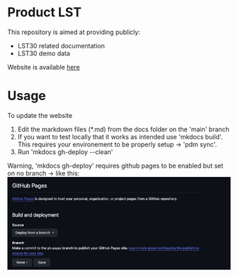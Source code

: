 # Product LST

This repository is aimed at providing publicly:
- LST30 related documentation
- LST30 demo data

Website is available [here](https://constellr.github.io/product-lst/)

# Usage

To update the website

1. Edit the markdown files (*.md) from the docs folder on the 'main' branch
2. If you want to test locally that it works as intended use 'mkdocs build'. This requires your environement to be properly setup -> 'pdm sync'.
3. Run 'mkdocs gh-deploy --clean'

Warning, 'mkdocs gh-deploy' requires github pages to be enabled but set on no branch -> like this:
![github-pages-setup](docs/images/github-pages-setup.png)